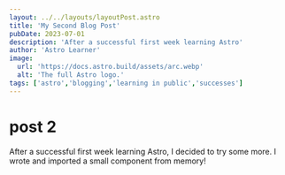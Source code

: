 ```yaml
---
layout: ../../layouts/layoutPost.astro
title: 'My Second Blog Post'
pubDate: 2023-07-01
description: 'After a successful first week learning Astro'
author: 'Astro Learner'
image:
  url: 'https://docs.astro.build/assets/arc.webp'
  alt: 'The full Astro logo.'
tags: ['astro','blogging','learning in public','successes']
---
```


# post 2
After a successful first week learning Astro, I decided to try some more. I wrote and imported a small component from memory!
